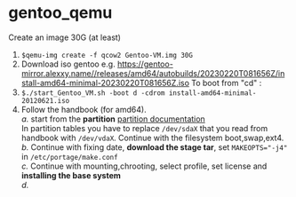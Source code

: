 # gentoo_qemu<br>
Create an image 30G (at least)
1. ```$qemu-img create -f qcow2 Gentoo-VM.img 30G```
2. Download iso gentoo e.g. https://gentoo-mirror.alexxy.name//releases/amd64/autobuilds/20230220T081656Z/install-amd64-minimal-20230220T081656Z.iso
To boot from "cd" :
3. ```$./start_Gentoo_VM.sh -boot d -cdrom install-amd64-minimal-20120621.iso```
4. Follow the handbook (for amd64). <br>
*a.* start from the **partition** [partition documentation](https://wiki.gentoo.org/wiki/Handbook:AMD64/Installation/Disks) <br>
In partition tables you have to replace ```/dev/sdaX``` that you read from handbook with ```/dev/vdaX```. Continue with the filesystem
boot,swap,ext4.<br>
*b.* Continue with fixing date, **download the stage tar**, set ```MAKEOPTS="-j4" ``` in ```/etc/portage/make.conf```<br>
*c.* Continue with mounting,chrooting, select profile, set license and **installing the base system**<br>
*d.* 

